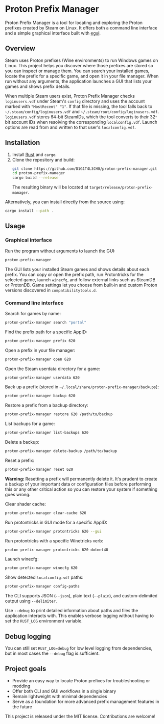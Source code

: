 # Proton Prefix Manager

Proton Prefix Manager is a tool for locating and exploring the Proton prefixes created by Steam on Linux. It offers both a command line interface and a simple graphical interface built with [egui](https://github.com/emilk/egui).

## Overview

Steam uses Proton prefixes (Wine environments) to run Windows games on Linux. This project helps you discover where those prefixes are stored so you can inspect or manage them. You can search your installed games, locate the prefix for a specific game, and open it in your file manager. When run without any arguments, the application launches a GUI that lists your games and shows prefix details.

When multiple Steam users exist, Proton Prefix Manager checks `loginusers.vdf` under Steam's `config` directory and uses the account marked with `"MostRecent" "1"`. If that file is missing, the tool falls back to `~/.steam/config/loginusers.vdf` and `~/.steam/root/config/loginusers.vdf`. `loginusers.vdf` stores 64-bit SteamIDs, which the tool converts to their 32-bit account IDs when resolving the corresponding `localconfig.vdf`. Launch options are read from and written to that user's `localconfig.vdf`.

## Installation

1. Install [Rust](https://www.rust-lang.org/tools/install) and `cargo`.
2. Clone the repository and build:
   ```bash
   git clone https://github.com/D1G1T4L3CH0/proton-prefix-manager.git
   cd proton-prefix-manager
   cargo build --release
   ```
   The resulting binary will be located at `target/release/proton-prefix-manager`.

Alternatively, you can install directly from the source using:

```bash
cargo install --path .
```

## Usage

### Graphical interface

Run the program without arguments to launch the GUI:

```bash
proton-prefix-manager
```

The GUI lists your installed Steam games and shows details about each prefix. You can copy or open the prefix path, run Protontricks for the selected game, launch `winecfg`, and follow external links such as SteamDB or ProtonDB. Game settings let you choose from built‑in and custom Proton versions discovered in `compatibilitytools.d`.

### Command line interface

Search for games by name:

```bash
proton-prefix-manager search "portal"
```

Find the prefix path for a specific AppID:

```bash
proton-prefix-manager prefix 620
```

Open a prefix in your file manager:

```bash
proton-prefix-manager open 620
```

Open the Steam userdata directory for a game:

```bash
proton-prefix-manager userdata 620
```

Back up a prefix (stored in `~/.local/share/proton-prefix-manager/backups`):

```bash
proton-prefix-manager backup 620
```

Restore a prefix from a backup directory:

```bash
proton-prefix-manager restore 620 /path/to/backup
```

List backups for a game:

```bash
proton-prefix-manager list-backups 620
```

Delete a backup:

```bash
proton-prefix-manager delete-backup /path/to/backup
```

Reset a prefix:

```bash
proton-prefix-manager reset 620
```
**Warning:** Resetting a prefix will permanently delete it. It's prudent to create a backup of your important data or configuration files before performing this or any other critical action so you can restore your system if something goes wrong.

Clear shader cache:

```bash
proton-prefix-manager clear-cache 620
```

Run protontricks in GUI mode for a specific AppID:

```bash
proton-prefix-manager protontricks 620 --gui
```

Run protontricks with a specific Winetricks verb:

```bash
proton-prefix-manager protontricks 620 dotnet40
```

Launch winecfg:

```bash
proton-prefix-manager winecfg 620
```

Show detected `localconfig.vdf` paths:

```bash
proton-prefix-manager config-paths
```

The CLI supports JSON (`--json`), plain text (`--plain`), and custom-delimited output using `--delimiter`.

Use `--debug` to print detailed information about paths and files the application interacts with. This enables verbose logging without having to set the `RUST_LOG` environment variable.

## Debug logging

You can still set `RUST_LOG=debug` for low level logging from dependencies, but in most cases the `--debug` flag is sufficient.

## Project goals

- Provide an easy way to locate Proton prefixes for troubleshooting or modding
- Offer both CLI and GUI workflows in a single binary
- Remain lightweight with minimal dependencies
- Serve as a foundation for more advanced prefix management features in the future

This project is released under the MIT license. Contributions are welcome!

